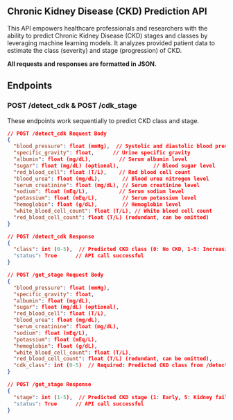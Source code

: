 ## Chronic Kidney Disease (CKD) Prediction API

This API empowers healthcare professionals and researchers with the ability to predict Chronic Kidney Disease (CKD) stages and classes by leveraging machine learning models. It analyzes provided patient data to estimate the class (severity) and stage (progression) of CKD.

**All requests and responses are formatted in JSON.**

## Endpoints

### POST /detect_cdk & POST /cdk_stage

These endpoints work sequentially to predict CKD class and stage. 

```json
// POST /detect_cdk Request Body
{
  "blood_pressure": float (mmHg),  // Systolic and diastolic blood pressure combined (consider combining for implementation)
  "specific_gravity": float,      // Urine specific gravity
  "albumin": float (mg/dL),         // Serum albumin level
  "sugar": float (mg/dL) (optional),           // Blood sugar level
  "red_blood_cell": float (T/L),    // Red blood cell count
  "blood_urea": float (mg/dL),       // Blood urea nitrogen level
  "serum_creatinine": float (mg/dL), // Serum creatinine level
  "sodium": float (mEq/L),          // Serum sodium level
  "potassium": float (mEq/L),        // Serum potassium level
  "hemoglobin": float (g/dL),        // Hemoglobin level
  "white_blood_cell_count": float (T/L), // White blood cell count
  "red_blood_cell_count": float (T/L) (redundant, can be omitted)
}
```

```json
// POST /detect_cdk Response
{
  "class": int (0-5),  // Predicted CKD class (0: No CKD, 1-5: Increasing severity)
  "status": True      // API call successful
}
```

```json
// POST /get_stage Request Body
{
  "blood_pressure": float (mmHg),
  "specific_gravity": float,
  "albumin": float (mg/dL),
  "sugar": float (mg/dL) (optional),
  "red_blood_cell": float (T/L),
  "blood_urea": float (mg/dL),
  "serum_creatinine": float (mg/dL),
  "sodium": float (mEq/L),
  "potassium": float (mEq/L),
  "hemoglobin": float (g/dL),
  "white_blood_cell_count": float (T/L),
  "red_blood_cell_count": float (T/L) (redundant, can be omitted),
  "cdk_class": int (0-5)  // Required: Predicted CKD class from /detect_cdk
}
```

```json
// POST /get_stage Response
{
  "stage": int (1-5),  // Predicted CKD stage (1: Early, 5: Kidney failure)
  "status": True      // API call successful
}
```